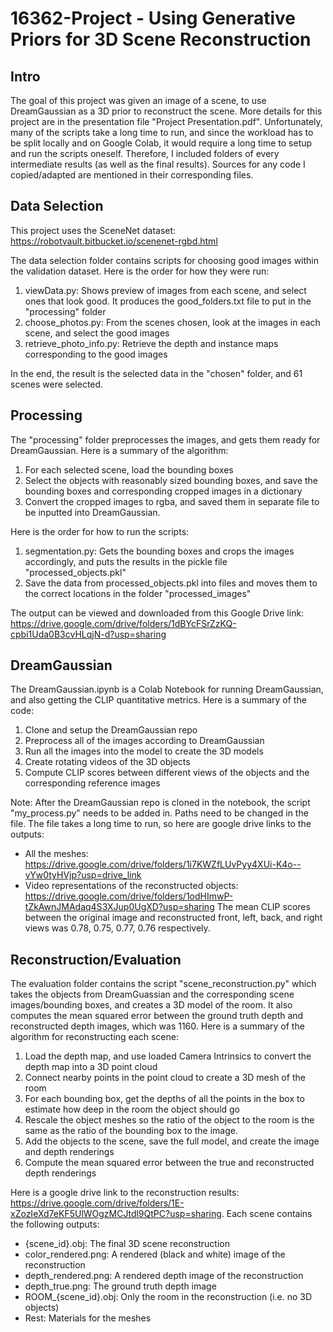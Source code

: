 # 16362-Project - Using Generative Priors for 3D Scene Reconstruction

## Intro
The goal of this project was given an image of a scene, to use DreamGaussian as a 3D prior to reconstruct the scene. More details for this project are in the presentation file "Project Presentation.pdf". Unfortunately, many of the scripts take a long time to run, and since the workload has to be split locally and on Google Colab, it would require a long time to setup and run the scripts oneself. Therefore, I included folders of every intermediate results (as well as the final results). Sources for any code I copied/adapted are mentioned in their corresponding files.

## Data Selection
This project uses the SceneNet dataset: https://robotvault.bitbucket.io/scenenet-rgbd.html

The data selection folder contains scripts for choosing good images within the validation dataset. Here is the order for how they were run:
1. viewData.py: Shows preview of images from each scene, and select ones that look good. It produces the good_folders.txt file to put in the "processing" folder
2. choose_photos.py: From the scenes chosen, look at the images in each scene, and select the good images
3. retrieve_photo_info.py: Retrieve the depth and instance maps corresponding to the good images

In the end, the result is the selected data in the "chosen" folder, and 61 scenes were selected.

## Processing

The "processing" folder preprocesses the images, and gets them ready for DreamGaussian. Here is a summary of the algorithm:
1. For each selected scene, load the bounding boxes
2. Select the objects with reasonably sized bounding boxes, and save the bounding boxes and corresponding cropped images in a dictionary
3. Convert the cropped images to rgba, and saved them in separate file to be inputted into DreamGaussian.

Here is the order for how to run the scripts:
1. segmentation.py: Gets the bounding boxes and crops the images accordingly, and puts the results in the pickle file "processed_objects.pkl"
2. Save the data from processed_objects.pkl into files and moves them to the correct locations in the folder "processed_images"

The output can be viewed and downloaded from this Google Drive link: https://drive.google.com/drive/folders/1dBYcFSrZzKQ-cpbi1Uda0B3cvHLqjN-d?usp=sharing

## DreamGaussian
The DreamGaussian.ipynb is a Colab Notebook for running DreamGaussian, and also getting the CLIP quantitative metrics. 
Here is a summary of the code:
1. Clone and setup the DreamGaussian repo
2. Preprocess all of the images according to DreamGaussian
3. Run all the images into the model to create the 3D models
4. Create rotating videos of the 3D objects
5. Compute CLIP scores between different views of the objects and the corresponding reference images

Note: After the DreamGaussian repo is cloned in the notebook, the script "my_process.py" needs to be added in. Paths need to be changed in the file. The file takes a long time to run, so here are google drive links to the outputs:
- All the meshes: https://drive.google.com/drive/folders/1i7KWZfLUvPyy4XUi-K4o--vYw0tyHVjp?usp=drive_link
- Video representations of the reconstructed objects: https://drive.google.com/drive/folders/1odHImwP-tZkAwnJMAdaq4S3XJup0UgXD?usp=sharing
The mean CLIP scores between the original image and reconstructed front, left, back, and right views was 0.78, 0.75, 0.77, 0.76 respectively.

## Reconstruction/Evaluation
The evaluation folder contains the script "scene_reconstruction.py" which takes the objects from DreamGuassian and the corresponding scene images/bounding boxes, and creates a 3D model of the room. It also computes the mean squared error between the ground truth depth and reconstructed depth images, which was 1160. Here is a summary of the algorithm for reconstructing each scene:
1. Load the depth map, and use loaded Camera Intrinsics to convert the depth map into a 3D point cloud
2. Connect nearby points in the point cloud to create a 3D mesh of the room
3. For each bounding box, get the depths of all the points in the box to estimate how deep in the room the object should go
4. Rescale the object meshes so the ratio of the object to the room is the same as the ratio of the bounding box to the image.
5. Add the objects to the scene, save the full model, and create the image and depth renderings
6. Compute the mean squared error between the true and reconstructed depth renderings

Here is a google drive link to the reconstruction results: https://drive.google.com/drive/folders/1E-xZozIeXd7eKF5UlWOgzMCJtdl9QtPC?usp=sharing. Each scene contains the following outputs:
- {scene_id}.obj: The final 3D scene reconstruction
- color_rendered.png: A rendered (black and white) image of the reconstruction
- depth_rendered.png: A rendered depth image of the reconstruction
- depth_true.png: The ground truth depth image
- ROOM_{scene_id}.obj: Only the room in the reconstruction (i.e. no 3D objects)
- Rest: Materials for the meshes

